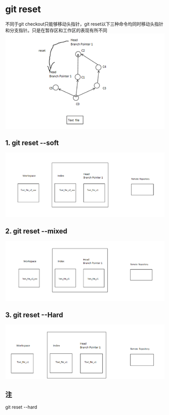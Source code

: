 # git reset 
不同于git checkout只能够移动头指针，git reset以下三种命令均同时移动头指针和分支指针。只是在暂存区和工作区的表现有所不同
![](https://raw.githubusercontent.com/jackeyEllison/image/main/202507291016561.png)

## 1. git reset --soft
![](https://raw.githubusercontent.com/jackeyEllison/image/main/202507291014679.png)


## 2. git reset --mixed

![](https://raw.githubusercontent.com/jackeyEllison/image/main/202507291015476.png)


## 3. git reset --Hard
![](https://raw.githubusercontent.com/jackeyEllison/image/main/202507291015413.png)

## 注
git reset --hard
